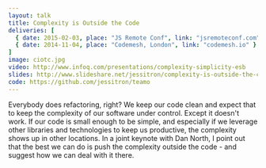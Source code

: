 ```yaml
---
layout: talk
title: Complexity is Outside the Code
deliveries: [
  { date: 2015-02-03, place: "JS Remote Conf", link: "jsremoteconf.com" },
  { date: 2014-11-04, place: "Codemesh, London", link: "codemesh.io" }
]
image: ciotc.jpg
video: http://www.infoq.com/presentations/complexity-simplicity-esb
slides: http://www.slideshare.net/jessitron/complexity-is-outside-the-code
code: https://github.com/jessitron/teamo
---
```

Everybody does refactoring, right? We keep our code clean and expect
that to keep the complexity of our software under control. Except it
doesn't work. If our code is small enough to be simple, and especially
if we leverage other libraries and technologies to keep us productive,
the complexity shows up in other locations.
In a joint keynote with Dan North, I point out that the best we can do
is push the complexity outside the code - and suggest how we can deal
with it there.
